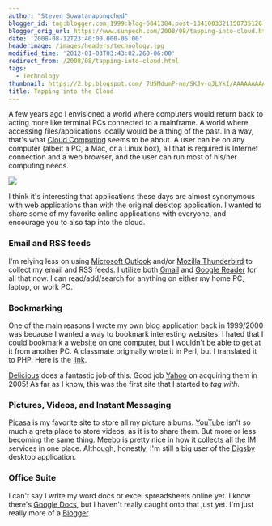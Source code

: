```yaml
---
author: "Steven Suwatanapongched"
blogger_id: tag:blogger.com,1999:blog-6841384.post-1341003321150735126
blogger_orig_url: https://www.sunpech.com/2008/08/tapping-into-cloud.html
date: '2008-08-12T23:40:00.000-05:00'
headerimage: /images/headers/technology.jpg
modified_time: '2012-01-03T03:43:02.260-06:00'
redirect_from: /2008/08/tapping-into-cloud.html
tags:
  - Technology
thumbnail: https://2.bp.blogspot.com/_7U5MdumP-no/SKJv-gJLYkI/AAAAAAAAAlQ/VNgf9rCJw1I/s600/datacenter.gif
title: Tapping into the Cloud
---
```



A few years ago I envisioned a world where computers would return back to acting more like terminal PCs connected to a mainframe.  A world where accessing files/applications locally would be a thing of the past.  In a way, that's what <a href="https://en.wikipedia.org/wiki/Cloud_computing">Cloud Computing</a> seems to be about.  A user can be on any computer (albeit a PC, a Mac, or a Linux box), all that is required is Internet connection and a web browser, and the user can run most of his/her computing needs.

<img    border="0" id="BLOGGER_PHOTO_ID_5233868836528939586" src="https://2.bp.blogspot.com/_7U5MdumP-no/SKJv-gJLYkI/AAAAAAAAAlQ/VNgf9rCJw1I/s400/datacenter.gif" />

I think it's interesting that applications these days are almost synonymous with web applications than with the original desktop application.  I wanted to share some of my favorite online applications with everyone, and encourage you to also tap into the cloud.

### Email and RSS feeds

I'm relying less on using <a href="https://www.microsoft.com/outlook/">Microsoft Outlook</a> and/or <a href="https://www.mozilla.com/thunderbird/">Mozilla Thunderbird</a> to collect my email and RSS feeds.  I utilize both <a href="https://mail.google.com/">Gmail</a> and <a href="https://reader.google.com/">Google Reader</a> for all that now.  I can read/add/search for anything on either my home PC, laptop, or work PC.

### Bookmarking

One of the main reasons I wrote my own blog application back in 1999/2000 was because I wanted a way to bookmark interesting websites.  I hated that I could bookmark a website on one computer, but I wouldn't be able to get at it from another PC.  A classmate originally wrote it in Perl, but I translated it to PHP.  Here is the <a href="https://cs-people.bu.edu/spong/articles/">link</a>.

<a href="https://delicious.com/">Delicious</a> does a fantastic job of this.  Good job <a href="https://www.yahoo.com/">Yahoo</a> on acquiring them in 2005!  As far as I know, this was the first site that I started to <span style="font-style: italic;">tag with.

### Pictures, Videos, and Instant Messaging
<a href="https://picasa.google.com/">Picasa</a> is my favorite site to store all my picture albums.  <a href="https://www.youtube.com/">YouTube</a> isn't so much a greta place to store videos, as it is to share them.  But more or less becoming the same thing.  <a href="https://www.meebo.com/">Meebo</a> is pretty nice in how it collects all the IM services in one place.  Although, honestly, I'm still a big user of the <a href="https://www.digsby.com/">Digsby</a> desktop application.

### Office Suite
I can't say I write my word docs or excel spreadsheets online yet.  I know there's <a href="https://docs.google.com/">Google Docs</a>, but I haven't really caught onto that just yet.  I'm just really more of a <a href="https://www.blogger.com/">Blogger</a>.